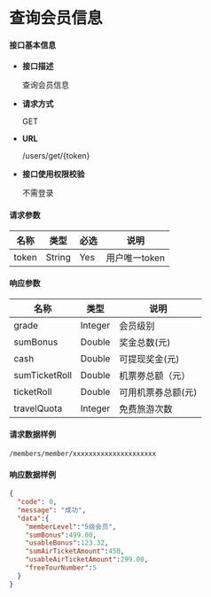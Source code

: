 # 查询会员信息

#### **接口基本信息**

* **接口描述**

  查询会员信息

* **请求方式**

  GET

* **URL**

  /users/get/{token}

* **接口使用权限校验**

  不需登录

#### **请求参数**

| 名称 | 类型 | 必选 | 说明 |
| --- | --- | --- | --- |
| token | String | Yes | 用户唯一token |

#### **响应参数**

| 名称 | 类型 | 说明 |
| --- | --- | --- |
| grade | Integer | 会员级别 |
| sumBonus | Double | 奖金总数(元) |
| cash | Double | 可提现奖金(元) |
| sumTicketRoll | Double | 机票劵总额（元）|
| ticketRoll | Double | 可用机票券总额(元) |
| travelQuota | Integer | 免费旅游次数 |



#### **请求数据样例**

```url
/members/member/xxxxxxxxxxxxxxxxxxxxx
```

#### **响应数据样例**

```json
{
  "code": 0,
  "message": "成功",
  "data":{
    "memberLevel":"5级会员",
    "sumBonus":499.00,
    "usableBonus":123.32,
    "sumAirTicketAmount":450,
    "usableAirTicketAmount":299.00,
    "freeTourNumber":5
  }
}
```



